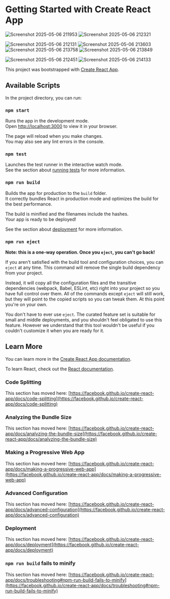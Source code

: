 # Getting Started with Create React App
![Screenshot 2025-05-06 211953](https://github.com/user-attachments/assets/3417af72-8d1b-498d-b1b2-cab358ba00df)
![Screenshot 2025-05-06 212321](https://github.com/user-attachments/assets/fc913d1b-91e3-4e10-a90e-648bd7cca5db)

![Screenshot 2025-05-06 212131](https://github.com/user-attachments/assets/62b303f1-2981-410f-bc7c-72f8c29067b6)
![Screenshot 2025-05-06 213603](https://github.com/user-attachments/assets/3497fe8f-5b8b-4229-9c3a-145560d44776)
![Screenshot 2025-05-06 213758](https://github.com/user-attachments/assets/1c294860-60e9-4ea3-b86e-1691c779a167)
![Screenshot 2025-05-06 213849](https://github.com/user-attachments/assets/80734ed0-6f2f-4df3-ab20-59bfe9d28a9d)



![Screenshot 2025-05-06 212451](https://github.com/user-attachments/assets/f1977e19-ee5d-4fbb-b347-ad424ee42dca)
![Screenshot 2025-05-06 214133](https://github.com/user-attachments/assets/61908dde-9ead-4f8e-9a76-12200b8c30ea)








This project was bootstrapped with [Create React App](https://github.com/facebook/create-react-app).

## Available Scripts

In the project directory, you can run:

### `npm start`

Runs the app in the development mode.\
Open [http://localhost:3000](http://localhost:3000) to view it in your browser.

The page will reload when you make changes.\
You may also see any lint errors in the console.

### `npm test`

Launches the test runner in the interactive watch mode.\
See the section about [running tests](https://facebook.github.io/create-react-app/docs/running-tests) for more information.

### `npm run build`

Builds the app for production to the `build` folder.\
It correctly bundles React in production mode and optimizes the build for the best performance.

The build is minified and the filenames include the hashes.\
Your app is ready to be deployed!

See the section about [deployment](https://facebook.github.io/create-react-app/docs/deployment) for more information.

### `npm run eject`

**Note: this is a one-way operation. Once you `eject`, you can't go back!**

If you aren't satisfied with the build tool and configuration choices, you can `eject` at any time. This command will remove the single build dependency from your project.

Instead, it will copy all the configuration files and the transitive dependencies (webpack, Babel, ESLint, etc) right into your project so you have full control over them. All of the commands except `eject` will still work, but they will point to the copied scripts so you can tweak them. At this point you're on your own.

You don't have to ever use `eject`. The curated feature set is suitable for small and middle deployments, and you shouldn't feel obligated to use this feature. However we understand that this tool wouldn't be useful if you couldn't customize it when you are ready for it.

## Learn More

You can learn more in the [Create React App documentation](https://facebook.github.io/create-react-app/docs/getting-started).

To learn React, check out the [React documentation](https://reactjs.org/).

### Code Splitting

This section has moved here: [https://facebook.github.io/create-react-app/docs/code-splitting](https://facebook.github.io/create-react-app/docs/code-splitting)

### Analyzing the Bundle Size

This section has moved here: [https://facebook.github.io/create-react-app/docs/analyzing-the-bundle-size](https://facebook.github.io/create-react-app/docs/analyzing-the-bundle-size)

### Making a Progressive Web App

This section has moved here: [https://facebook.github.io/create-react-app/docs/making-a-progressive-web-app](https://facebook.github.io/create-react-app/docs/making-a-progressive-web-app)

### Advanced Configuration

This section has moved here: [https://facebook.github.io/create-react-app/docs/advanced-configuration](https://facebook.github.io/create-react-app/docs/advanced-configuration)

### Deployment

This section has moved here: [https://facebook.github.io/create-react-app/docs/deployment](https://facebook.github.io/create-react-app/docs/deployment)

### `npm run build` fails to minify

This section has moved here: [https://facebook.github.io/create-react-app/docs/troubleshooting#npm-run-build-fails-to-minify](https://facebook.github.io/create-react-app/docs/troubleshooting#npm-run-build-fails-to-minify)

